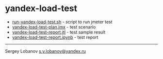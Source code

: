 # yandex-load-test

* [run-yandex-load-test.sh](run-yandex-load-test.sh) - script to run jmeter test
* [yandex-load-test-plan.jmx](yandex-load-test-plan.jmx) - test scenario
* [yandex-load-test-report.jtl](yandex-load-test-report.jtl) - test sample result
* [yandex-load-test-report.ipynb](yandex-load-test-report.ipynb) - test report
- - - -

Sergey Lobanov
[s.y.lobanov@yandex.ru](mailto:s.y.lobanov@yandex.ru?Subject=otus-springframework-2018-11-slobanov)
